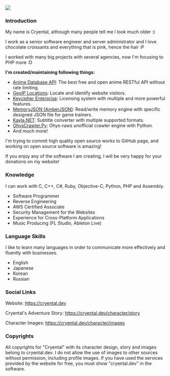 ![](https://github.com/Cryental/Cryental/assets/44664655/2fd6f859-f369-4222-a9a7-902690e7dab6)


### Introduction

My name is Cryental, although many people tell me I look much older :)

I work as a senior software engineer and server administrator and I love chocolate croissants and everything that is pink, hence the hair :P

I worked with many big projects with several agencies, now I'm focusing to PHP more :D

**I'm created/maintaining following things:**

- [Anime Database API](https://cryental.net/services/anime/api/): The best free and open anime RESTful API without rate limiting.
- [GeoIP Locations](https://cryental.net/services/geolocation/): Locate and identify website visitors.
- [Keycipher Enterprise](https://cryental.net/services/licensing/): Licensing system with multiple and more powerful features.
- [MemoryJSON (AmberJSON)](https://github.com/Cryental/MemoryJSON): Read/write memory engine with specific designed JSON file for game trainers.
- [Kayla.NET](https://github.com/Cryental/Kayla.NET): Subtitle converter with multiple supported formats.
- [OhysCrawler.Py](https://github.com/Cryental/OhysCrawler.Py): Ohys-raws unofficial crawler engine with Python.
- And much more!

I'm trying to commit high quality open source works to GitHub page, and working on open source software is amazing!

If you enjoy any of the software I am creating, I will be very happy for your donations on my website!


### Knowledge

I can work with C, C++, C#, Ruby, Objective-C, Python, PHP and Assembly.

- Software Programmer
- Reverse Engineering
- AWS Certified Associate
- Security Management for the Websites
- Experience for Cross-Platform Applications
- Music Producing (FL Studio, Ableton Live)


### Language Skills

I like to learn many languages in order to communicate more effectively and fluently with businesses.

- English
- Japanese
- Korean
- Russian


### Social Links

Website: https://cryental.dev

Cryental's Adventure Story: https://cryental.dev/character/story

Character Images: https://cryental.dev/character/images


### Copyrights
All copyrights for "Cryental" with its character design, story and images belong to cryental.dev. I do not allow the use of images to other sources without permission, including profile images. If you have used the services provided by the website for free, you must show "cryental.dev" in the software.
